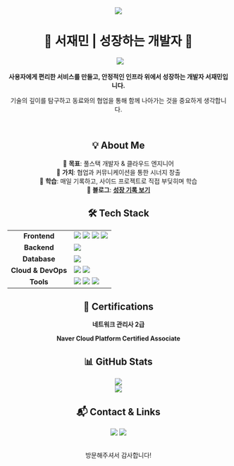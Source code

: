 <div align="center">
<img src="https://capsule-render.vercel.app/api?type=waving&color=03C75A&height=180&text=Welcome!&fontColor=ffffff&fontSize=50&animation=fadeIn&fontAlign=50&fontAlignY=35"/>
</div>

<h1 align="center">🌱 서재민 | 성장하는 개발자 🌱</h1>

<p align="center">
  <img src="https://readme-typing-svg.herokuapp.com?font=Fira+Code&weight=600&duration=2000&pause=1000&color=1BC5F1&center=true&vCenter=true&width=435&lines=Full+Stack+Developer;Cloud+Engineer" />
</p>

<div align="center">
<p><strong>사용자에게 편리한 서비스를 만들고, 안정적인 인프라 위에서 성장하는 개발자 서재민입니다.</strong></p>
<p>기술의 깊이를 탐구하고 동료와의 협업을 통해 함께 나아가는 것을 중요하게 생각합니다.</p>
</div>

<br/>

<h2 align="center">💡 About Me</h2>

<div align="center">
<p>
🚀 <strong>목표</strong>: 풀스택 개발자 & 클라우드 엔지니어<br/>
💬 <strong>가치</strong>: 협업과 커뮤니케이션을 통한 시너지 창출<br/>
🧠 <strong>학습</strong>: 매일 기록하고, 사이드 프로젝트로 직접 부딪히며 학습<br/>
📝 <strong>블로그</strong>: <a href="https://www.notion.so/Library_Min-s-Library-1d4ebef145e3808cb050f5a72dbafbe1" target="_blank"><strong>성장 기록 보기</strong></a>
</p>
</div>

<h2 align="center">🛠️ Tech Stack</h2>

<table align="center" border="0" cellpadding="10" cellspacing="0" style="border: none;">
<tbody>
<tr>
<td align="center" style="border: none;"><strong>Frontend</strong></td>
<td style="border: none;">
<img src="https://img.shields.io/badge/HTML5-E34F26?style=for-the-badge&logo=html5&logoColor=white"/>
<img src="https://img.shields.io/badge/CSS3-1572B6?style=for-the-badge&logo=css3&logoColor=white"/>
<img src="https://img.shields.io/badge/JavaScript-F7DF1E?style=for-the-badge&logo=javascript&logoColor=black"/>
<img src="https://img.shields.io/badge/React-61DAFB?style=for-the-badge&logo=react&logoColor=black"/>
</td>
</tr>
<tr>
<td align="center" style="border: none;"><strong>Backend</strong></td>
<td style="border: none;">
<img src="https://img.shields.io/badge/Node.js-339933?style=for-the-badge&logo=node.js&logoColor=white"/>
</td>
</tr>
<tr>
<td align="center" style="border: none;"><strong>Database</strong></td>
<td style="border: none;">
<img src="https://img.shields.io/badge/MySQL-4479A1?style=for-the-badge&logo=mysql&logoColor=white"/>
</td>
</tr>
<tr>
<td align="center" style="border: none;"><strong>Cloud & DevOps</strong></td>
<td style="border: none;">
<img src="https://img.shields.io/badge/Naver Cloud-03C75A?style=for-the-badge&logo=naver&logoColor=white"/>
<img src="https://img.shields.io/badge/Docker-2496ED?style=for-the-badge&logo=docker&logoColor=white"/>
</td>
</tr>
<tr>
<td align="center" style="border: none;"><strong>Tools</strong></td>
<td style="border: none;">
<img src="https://img.shields.io/badge/Git-F05032?style=for-the-badge&logo=git&logoColor=white"/>
<img src="https://img.shields.io/badge/GitHub-181717?style=for-the-badge&logo=github&logoColor=white"/>
<img src="https://img.shields.io/badge/VSCode-007ACC?style=for-the-badge&logo=visual-studio-code&logoColor=white"/>
</td>
</tr>
</tbody>
</table>

<h2 align="center">📜 Certifications</h2>

<div align="center">
<p>
<strong>네트워크 관리사 2급</strong>
</p>
<p>
<strong>Naver Cloud Platform Certified Associate</strong>
</p>
</div>

<h2 align="center">📊 GitHub Stats</h2>

<p align="center">
<img src="https://github-readme-stats.vercel.app/api/top-langs/?username=library-min&layout=compact&theme=tokyonight&hide_border=true&langs_count=6" /><br/>
<img src="https://github-readme-stats.vercel.app/api?username=library-min&show_icons=true&theme=tokyonight&hide_border=true" />
</p>

<h2 align="center">📬 Contact & Links</h2>

<p align="center">
<a href="mailto:library_mini@outlook.com"><img src="https://img.shields.io/badge/Mail-0078D4?style=for-the-badge&logo=microsoft-outlook&logoColor=white"></a>
  <a></a>
<a href="https://www.notion.so/Library_Min-s-Library-1d4ebef145e3808cb050f5a72dbafbe1"><img src="https://img.shields.io/badge/Notion-000000?style=for-the-badge&logo=notion&logoColor=white"></a>
</p>

<div align="center">
<p>
<br/>
방문해주셔서 감사합니다!
</p>
</div>
